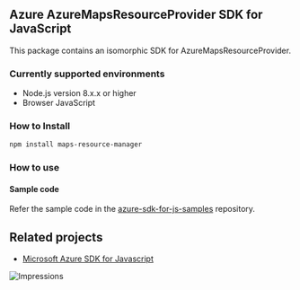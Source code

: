## Azure AzureMapsResourceProvider SDK for JavaScript

This package contains an isomorphic SDK for AzureMapsResourceProvider.

### Currently supported environments

- Node.js version 8.x.x or higher
- Browser JavaScript

### How to Install

```bash
npm install maps-resource-manager
```

### How to use

#### Sample code

Refer the sample code in the [azure-sdk-for-js-samples](https://github.com/Azure/azure-sdk-for-js-samples) repository.

## Related projects

- [Microsoft Azure SDK for Javascript](https://github.com/Azure/azure-sdk-for-js)


![Impressions](https://azure-sdk-impressions.azurewebsites.net/api/impressions/azure-sdk-for-js%2Fsdk%2Fcdn%2Farm-cdn%2FREADME.png)